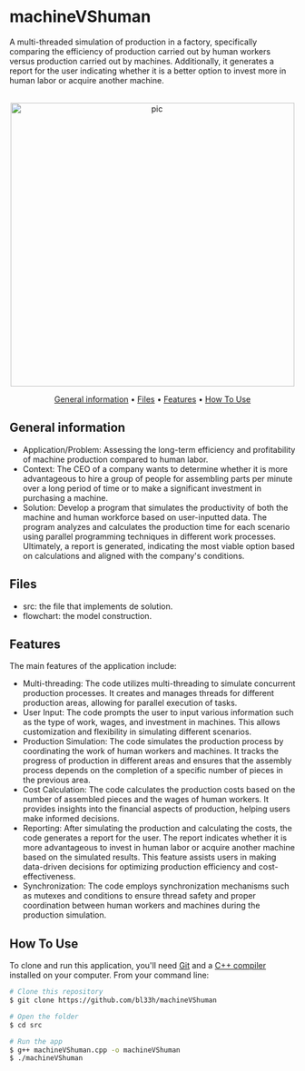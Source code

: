 # machineVShuman
A multi-threaded simulation of production in a factory, specifically comparing the efficiency of production carried out by human workers versus production carried out by machines. Additionally, it generates a report for the user indicating whether it is a better option to invest more in human labor or acquire another machine.

<p align="center">
  <br>
  <img src="https://machinatorium.files.wordpress.com/2013/10/man-vs-machine.gif" alt="pic" width="500">
  <br>
</p>

<p align="center" >
  <a href="#general-information">General information</a> •
  <a href="#Files">Files</a> •
  <a href="#Features">Features</a> •
  <a href="#how-to-use">How To Use</a> 
</p>

## General information
- Application/Problem: Assessing the long-term efficiency and profitability of machine production compared to human labor.
- Context: The CEO of a company wants to determine whether it is more advantageous to hire a group of people for assembling parts per minute over a long period of time or to make a significant investment in purchasing a machine.
- Solution: Develop a program that simulates the productivity of both the machine and human workforce based on user-inputted data. The program analyzes and calculates the production time for each scenario using parallel programming techniques in different work processes. Ultimately, a report is generated, indicating the most viable option based on calculations and aligned with the company's conditions.
## Files

- src: the file that implements de solution.
- flowchart: the model construction.

## Features
The main features of the application include:
- Multi-threading: The code utilizes multi-threading to simulate concurrent production processes. It creates and manages threads for different production areas, allowing for parallel execution of tasks.
- User Input: The code prompts the user to input various information such as the type of work, wages, and investment in machines. This allows customization and flexibility in simulating different scenarios.
- Production Simulation: The code simulates the production process by coordinating the work of human workers and machines. It tracks the progress of production in different areas and ensures that the assembly process depends on the completion of a specific number of pieces in the previous area.
- Cost Calculation: The code calculates the production costs based on the number of assembled pieces and the wages of human workers. It provides insights into the financial aspects of production, helping users make informed decisions.
- Reporting: After simulating the production and calculating the costs, the code generates a report for the user. The report indicates whether it is more advantageous to invest in human labor or acquire another machine based on the simulated results. This feature assists users in making data-driven decisions for optimizing production efficiency and cost-effectiveness.
- Synchronization: The code employs synchronization mechanisms such as mutexes and conditions to ensure thread safety and proper coordination between human workers and machines during the production simulation.

## How To Use
To clone and run this application, you'll need [Git](https://git-scm.com) and a [C++ compiler](https://www.fdi.ucm.es/profesor/luis/fp/devtools/mingw.html) installed on your computer. From your command line:

```bash
# Clone this repository
$ git clone https://github.com/bl33h/machineVShuman

# Open the folder
$ cd src

# Run the app
$ g++ machineVShuman.cpp -o machineVShuman
$ ./machineVShuman
```
